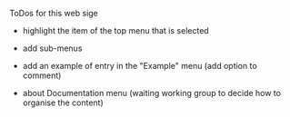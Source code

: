 ToDos for this web sige

* highlight the item of the top menu that is selected

* add sub-menus

* add an example of entry in the "Example" menu (add option to comment)

* about Documentation menu (waiting working group to decide how to organise the content)